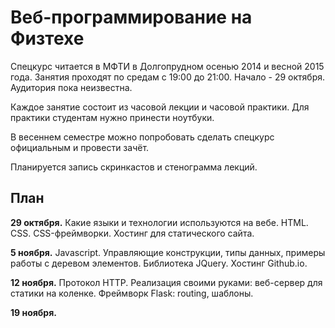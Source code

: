 Веб-программирование на Физтехе
===============

Спецкурс читается в МФТИ в Долгопрудном осенью 2014 и весной 2015 года. Занятия проходят по средам с 19:00 до 21:00. Начало - 29 октября. Аудитория пока неизвестна.

Каждое занятие состоит из часовой лекции и часовой практики. Для практики студентам нужно принести ноутбуки.

В весеннем семестре можно попробовать сделать спецкурс официальным и провести зачёт.

Планируется запись скринкастов и стенограмма лекций.

План
----

**29 октября.** Какие языки и технологии используются на вебе. HTML. CSS. CSS-фреймворки. Хостинг для статического сайта.

**5 ноября.** Javascript. Управляющие конструкции, типы данных, примеры работы с деревом элементов. Библиотека JQuery. Хостинг Github.io.

**12 ноября.** Протокол HTTP. Реализация своими руками: веб-сервер для статики на коленке. Фреймворк Flask: routing, шаблоны.

**19 ноября.** 
